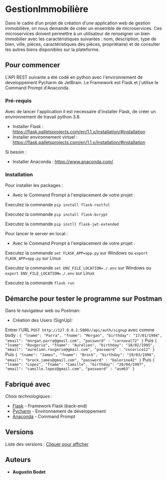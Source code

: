 # GestionImmobilière

Dans le cadre d’un projet de création d’une application web de gestion immobilière, on nous demande de créer un ensemble de microservices. Ces microservices doivent permettre à un utilisateur de renseigner un bien immobilier avec les caractéristiques suivantes : nom, description, type de bien, ville, pièces, caractéristiques des pièces, propriétaire) et de consulter les autres biens disponibles sur la plateforme. 

## Pour commencer

L'API REST suivante a été codé en python avec l'environnement de developpement Pycharm de JetBrain. Le Framework est Flask et j'utilise le Command Prompt d'Anaconda.

### Pré-requis

Avec de lancer l'application il est necessaire d'installer Flask, de créer un environnement de travail python 3.8.

- Installer Flask : https://flask.palletsprojects.com/en/1.1.x/installation/#installation
- Installer environnement virtuel : https://flask.palletsprojects.com/en/1.1.x/installation/#installation

Si besoin :
- Installer Anaconda : https://www.anaconda.com/

### Installation

Pour installer les packages :

* Avec le Command Prompt à l'emplacement de votre projet :

Executez la commande ``pip install flask-restful``

Executez la commande ``pip install flask-bcrypt``

Executez la commande ``pip instll flask-jwt-extended``

Pour lancer le server en local :

* Avec le Command Prompt à l'emplacement de votre projet :

Executez la commande ``set FLASK_APP=app.py`` sur Windows ou ``export FLASK_APP=app.py`` sur Linux

Executez la commande ``set ENV_FILE_LOCATION=./.env`` sur Windows ou ``export ENV_FILE_LOCATION=./.env`` sur Linux

Executez la commande ``flask run``

## Démarche pour tester le programme sur Postman

Dans le navigateur web ou Postman:

* Création des Users (SignUp):

Entrer l'URL ``POST http://127.0.0.1:5000//api/auth/signup`` avec comme body :
``
{
    "lname": "Parra",
    "fname": "Morgan",
    "birthday": "17/01/1994",
    "email": "morgan.parra@gmail.com",
    "password" : "carnaval72"
}
``
Puis
``
{
    "lname": "Rougerie",
    "fname": "Aurelien",
    "birthday": "18/02/1995",
    "email": "aurelien.rougerie@gmail.com",
    "password" : "cocorico12"
}
``
Puis
``
{
    "lname": "James",
    "fname": "Brock",
    "birthday": "19/03/1996",
    "email": "brock.james@gmail.com",
    "password" : "balerine42"
}
``
Puis
``
{
    "lname": "Lopez",
    "fname": "Camille",
    "birthday": "20/04/1997",
    "email": "camille.lopez@gmail.com",
    "password" : "asm63"
}
``

## Fabriqué avec

_Choix technologiques :_
* [Flask](https://flask.palletsprojects.com/en/1.1.x/) - Framework Flask (back-end)
* [Pycharm](https://www.jetbrains.com/fr-fr/pycharm/) - Environnement de développement
* [Anaconda](https://www.anaconda.com/) - Command Prompt


## Versions

Liste des versions : [Cliquer pour afficher](https://github.com/Oiures/GestionImmobiliere/tags)

## Auteurs

* **Augustin Bodet** 




